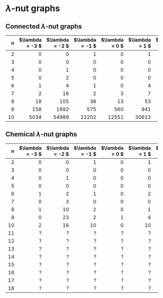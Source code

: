 # $\lambda$-nut graphs

## Connected $\lambda$-nut graphs

| n  | $\lambda = -3 $ | $\lambda = -2 $ | $\lambda = -1 $| $\lambda = 0 $ | $\lambda = 1 $| $\lambda = 2 $| $\lambda = 3 $|
|---:|----------------:|----------------:|---------------:|---------------:|--------------:|--------------:|--------------:|
| 2  | 0               | 0               | 1              | 0              | 1             | 0             | 0             |
| 3  | 0               | 0               | 0              | 0              | 0             | 1             | 0             |
| 4  | 0               | 1               | 0              | 0              | 0             | 1             | 1             |
| 5  | 0               | 2               | 0              | 0              | 0             | 2             | 1             |
| 6  | 1               | 4               | 1              | 0              | 4             | 2             | 2             |
| 7  | 2               | 16              | 2              | 3              | 7             | 3             | 5             |
| 8  | 18              | 105             | 38             | 13             | 53            | 9             | 18            |
| 9  | 158             | 1692            | 575            | 560            | 941           | 195           | 36            |
| 10 | 5034            | 54989           | 22202          | 12551          | 30613         | 8792          | 155           |


## Chemical $\lambda$-nut graphs

| n  | $\lambda = -3 $ | $\lambda = -2 $ | $\lambda = -1 $| $\lambda = 0 $ | $\lambda = 1 $| $\lambda = 2 $| $\lambda = 3 $|
|---:|----------------:|----------------:|---------------:|---------------:|--------------:|--------------:|--------------:|
| 2  | 0               | 0               | 1              | 0              | 1             | 0             | 0             |
| 3  | 0               | 0               | 0              | 0              | 0             | 1             | 0             |
| 4  | 0               | 1               | 0              | 0              | 0             | 1             | 1             |
| 5  | 0               | 0               | 0              | 0              | 0             | 1             | 0             |
| 6  | 1               | 2               | 1              | 0              | 2             | 2             | 2             |
| 7  | 0               | 3               | 0              | 0              | 0             | 3             | 0             |
| 8  | 1               | 10              | 2              | 0              | 1             | 3             | 5             |
| 9  | 0               | 23              | 2              | 1              | 4             | 4             | 0             |
| 10 | 2               | 16              | 10             | 0              | 10            | 13            | 19            |
| 11 | ?               | ?               | ?              | ?              | ?             | ?             | ?             |
| 12 | ?               | ?               | ?              | ?              | ?             | ?             | ?             |
| 13 | ?               | ?               | ?              | ?              | ?             | ?             | ?             |
| 14 | ?               | ?               | ?              | ?              | ?             | ?             | ?             |
| 15 | ?               | ?               | ?              | ?              | ?             | ?             | ?             |
| 16 | ?               | ?               | ?              | ?              | ?             | ?             | ?             |
| 17 | ?               | ?               | ?              | ?              | ?             | ?             | ?             |
| 18 | ?               | ?               | ?              | ?              | ?             | ?             | ?             |
